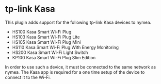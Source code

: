 # tp-link Kasa
    
This plugin adds support for the following tp-link Kasa devices to nymea. 

* HS100 Kasa Smart Wi-Fi Plug
* HS103 Kasa Smart Wi-Fi Plug Lite
* HS105 Kasa Smart Wi-Fi Plug Mini
* HS110 Kasa Smart Wi-Fi Plug With Energy Monitoring
* HS200 Kasa Smart Wi-Fi Light Switch
* KP100 Kasa Smart Wi-Fi Plug Slim Edition

In order to use such a device, it must be connected to the same network as nymea. The Kasa app is required
for a one time setup of the device to connect it to the Wi-Fi.


